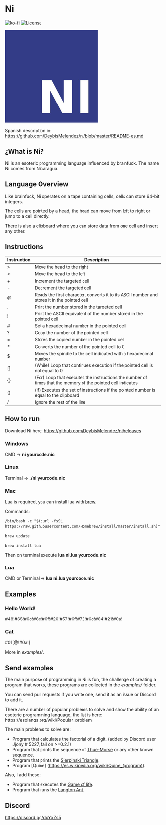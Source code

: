 # Ni
[![ko-fi](https://www.ko-fi.com/img/githubbutton_sm.svg)](https://ko-fi.com/B0B3K1P9)
[![License](http://img.shields.io/badge/License-MIT-brightgreen.svg)](LICENSE)

<img src="https://raw.githubusercontent.com/DeybisMelendez/ni/master/logo.jpg" width="300"/>

Spanish description in: https://github.com/DeybisMelendez/ni/blob/master/README-es.md

## ¿What is Ni?

Ni is an esoteric programming language influenced by brainfuck. The name Ni comes from Nicaragua.

## Language Overview

Like brainfuck, Ni operates on a tape containing cells, cells can store 64-bit integers.

The cells are pointed by a head, the head can move from left to right or jump to a cell directly.

There is also a clipboard where you can store data from one cell and insert any other.

## Instructions

|Instruction|Description |
|-----------|------------|
|>          |Move the head to the right|
|<          |Move the head to the left|
|+          |Increment the targeted cell|
|-          |Decrement the targeted cell|
|@          |Reads the first character, converts it to its ASCII number and stores it in the pointed cell|
|.          |Print the number stored in the targeted cell|
|!          |Print the ASCII equivalent of the number stored in the pointed cell |
|#          |Set a hexadecimal number in the pointed cell|
|?          |Copy the number of the pointed cell|
|=          |Stores the copied number in the pointed cell|
|*          |Converts the number of the pointed cell to 0|
|$          |Moves the spindle to the cell indicated with a hexadecimal number |
|[]         |(While) Loop that continues execution if the pointed cell is not equal to 0 |
|{}         |(For) Loop that executes the instructions the number of times that the memory of the pointed cell indicates|
|()         |(if) Executes the set of instructions if the pointed number is equal to the clipboard|
|/          |Ignore the rest of the line|

## How to run

Download Ni here: https://github.com/DeybisMelendez/ni/releases

### Windows

CMD ->  **ni yourcode.nic**

### Linux

Terminal -> **./ni yourcode.nic**

### Mac

Lua is required, you can install lua with [brew](https://brew.sh/).

Commands:

`/bin/bash -c "$(curl -fsSL https://raw.githubusercontent.com/Homebrew/install/master/install.sh)"`

`brew update`

`brew install lua`

Then on terminal execute **lua ni.lua yourcode.nic**

### Lua

CMD or Terminal -> **lua ni.lua yourcode.nic**

## Examples

### Hello World!

#48!#65!#6c!#6c!#6f!#20!#57!#6f!#72!#6c!#64!#21!#0a!

### Cat

#01[@!#0a!]

More in *examples/*.

## Send examples

The main purpose of programming in Ni is fun, the challenge of creating a program that works, these programs are collected in the *examples/* folder.

You can send pull requests if you write one, send it as an issue or Discord to add it.

There are a number of popular problems to solve and show the ability of an esoteric programming language, the list is here: https://esolangs.org/wiki/Popular_problem

The main problems to solve are:

- Program that calculates the factorial of a digit. (added by Discord user Jjony # 5227, fail on >=0.2.1)
- Program that prints the sequence of [Thue-Morse](https://es.wikipedia.org/wiki/Sucesi%C3%B3n_de_Thue-Morse) or any other known sequence.
- Program that prints the [Sierpinski Triangle](https://es.wikipedia.org/wiki/Tri%C3%A1ngulo_de_Sierpinski).
- Program [Quine] (https://es.wikipedia.org/wiki/Quine_(program)).

Also, I add these:

- Program that executes the [Game of life](https://es.wikipedia.org/wiki/Juego_de_la_vida).
- Program that runs the [Langton Ant](https://es.wikipedia.org/wiki/Hangiga_de_Langton).

## Discord

https://discord.gg/dxYxZs5
